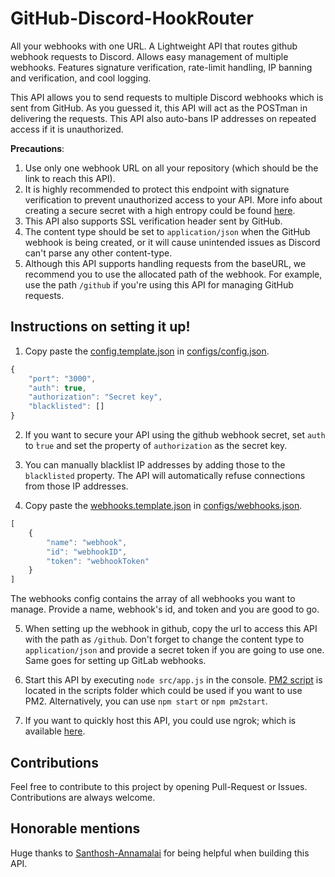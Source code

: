 # GitHub-Discord-HookRouter
All your webhooks with one URL.
A Lightweight API that routes github webhook requests to Discord. Allows easy management of multiple webhooks. Features signature verification, rate-limit handling, IP banning and verification, and cool logging.

This API allows you to send requests to multiple Discord webhooks which is sent from GitHub. As you guessed it, this API will act as the POSTman in delivering the requests. This API also auto-bans IP addresses on repeated access if it is unauthorized.

**Precautions**:
1) Use only one webhook URL on all your repository (which should be the link to reach this API).
2) It is highly recommended to protect this endpoint with signature verification to prevent unauthorized access to your API. More info about creating a secure secret with a high entropy could be found [here](https://developer.github.com/webhooks/securing/).
3) This API also supports SSL verification header sent by GitHub.
4) The content type should be set to `application/json` when the GitHub webhook is being created, or it will cause unintended issues as Discord can't parse any other content-type.
5) Although this API supports handling requests from the baseURL, we recommend you to use the allocated path of the webhook. For example, use the path `/github` if you're using this API for managing GitHub requests.

## Instructions on setting it up!
1) Copy paste the [config.template.json](https://github.com/Khaazz/GitHub-Discord-HookRouter/template/config-template.json) in [configs/config.json](https://github.com/Khaazz/GitHub-Discord-HookRouter/configs/).
```js
{
    "port": "3000",
    "auth": true,
    "authorization": "Secret key",
    "blacklisted": []
}
```

2) If you want to secure your API using the github webhook secret, set `auth` to ̀`true` and set the property of `authorization` as the secret key.

3) You can manually blacklist IP addresses by adding those to the `blacklisted` property. The API will automatically refuse connections from those IP addresses.

4) Copy paste the [webhooks.template.json](https://github.com/Khaazz/GitHub-Discord-HookRouter/template/webhooks-template.json) in [configs/webhooks.json](https://github.com/Khaazz/GitHub-Discord-HookRouter/configs/).
```js
[
    {
        "name": "webhook",
        "id": "webhookID",
        "token": "webhookToken"
    }
]
```
The webhooks config contains the array of all webhooks you want to manage.
Provide a name, webhook's id, and token and you are good to go.

5) When setting up the webhook in github, copy the url to access this API with the path as `/github`. Don't forget to change the content type to `application/json` and provide a secret token if you are going to use one. Same goes for setting up GitLab webhooks.

6) Start this API by executing `node src/app.js` in the console. [PM2 script](https://github.com/Khaazz/GitHub-Discord-HookRouter/scripts/start.js) is located in the scripts folder which could be used if you want to use PM2.
Alternatively, you can use `npm start` or `npm pm2start`.

7) If you want to quickly host this API, you could use ngrok; which is available [here](https://ngrok.com/).

## Contributions
Feel free to contribute to this project by opening Pull-Request or Issues.
Contributions are always welcome.

## Honorable mentions
Huge thanks to [Santhosh-Annamalai](https://github.com/Santhosh-Annamalai) for being helpful when building this API.
